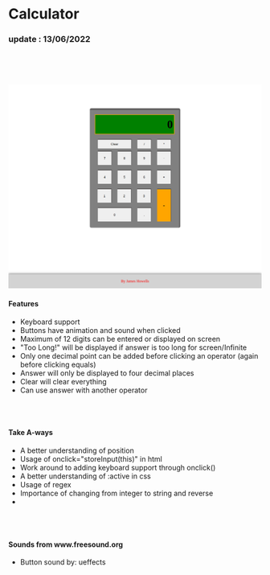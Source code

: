 # Calculator

<h3>update : 13/06/2022</h3>
<br><br>

<br />

![Alt Text](images/calculatorScreenshot.png?raw=true "React Counter screenshot")
<br />

<h4>Features</h4>
<ul>
<li>Keyboard support</li>
<li>Buttons have animation and sound when clicked</li>
<li>Maximum of 12 digits can be entered or displayed on screen</li>
<li>"Too Long!" will be displayed if answer is too long for screen/Infinite</li>
<li>Only one decimal point can be added before clicking an operator (again before clicking equals)</li>
<li>Answer will only be displayed to four decimal places</li>
<li>Clear will clear everything</li>
<li>Can use answer with another operator</li>
</ul>

<br><br>

<h4>Take A-ways</h4>
<ul>
<li>A better understanding of position</li>
<li>Usage of onclick="storeInput(this)" in html</li>
<li>Work around to adding keyboard support through onclick()</li>
<li>A better understanding of :active in css</li>
<li>Usage of regex</li>
<li>Importance of changing from integer to string and reverse</li>
<li></li>
</ul>

<br><br>

<h4>Sounds from www.freesound.org</h4>
<ul>
<li>Button sound by: ueffects</li>
</ul>
